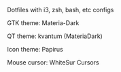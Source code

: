 Dotfiles with i3, zsh, bash, etc configs

GTK theme: Materia-Dark

QT theme: kvantum (MateriaDark)

Icon theme: Papirus

Mouse cursor: WhiteSur Cursors

